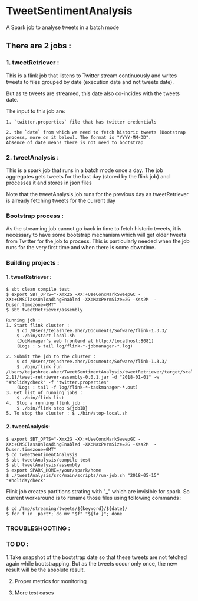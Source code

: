 # TweetSentimentAnalysis
A Spark job to analyse tweets in a batch mode

## There are 2 jobs :
### 1. tweetRetriever : 
This is a flink job that listens to Twitter stream continuously and writes tweets to files grouped by date (execution date and not tweets date).

But as te tweets are streamed, this date also co-incides with the tweets date.

The input to this job are:

    1. `twitter.properties` file that has twitter credentials
    
    2. the `date` from which we need to fetch historic tweets (Bootstrap process, more on it below). The format is "YYYY-MM-DD".
    Absence of date means there is not need to bootstrap

### 2. tweetAnalysis : 
This is a spark job that runs in a batch mode once a day. The job aggregates gets tweets for the last day (stored by the flink job) and processes it and stores in json files

Note that the tweetAnalysis job runs for the previous day as tweetRetriever is already fetching tweets for the current day


### Bootstrap process :
As the streaming job cannot go back in time to fetch historic tweets, it is necessary to have some bootstrap mechanism which will get older tweets from Twitter for the job to process. This is particularly needed when the job runs for the very first time and when there is some downtime.


### Building projects :
#### 1. tweetRetriever :
    $ sbt clean compile test
    $ export SBT_OPTS="-Xmx2G -XX:+UseConcMarkSweepGC -XX:+CMSClassUnloadingEnabled -XX:MaxPermSize=2G -Xss2M  -Duser.timezone=GMT"
    $ sbt tweetRetriever/assembly

    Running job :
    1. Start flink cluster :
        $ cd /Users/tejashree.aher/Documents/Sofware/flink-1.3.3/
        $ ./bin/start-local.sh
        (JobManager’s web frontend at http://localhost:8081)
        (Logs : $ tail log/flink-*-jobmanager-*.log)

    2. Submit the job to the cluster :
        $ cd /Users/tejashree.aher/Documents/Sofware/flink-1.3.3/
        $ ./bin/flink run /Users/tejashree.aher/TweetSentimentAnalysis/tweetRetriever/target/scala-2.11/tweet-retriever-assembly-0.0.1.jar -d "2018-01-01" -w "#holidaycheck" -f "twitter.properties"
        (Logs : tail -f log/flink-*-taskmanager-*.out)
    3. Get list of running jobs :
        $ ./bin/flink list
    4.  Stop a running flink job :
        $ ./bin/flink stop ${jobID}
    5. To stop the cluster : $ ./bin/stop-local.sh

#### 2. tweetAnalysis:
    $ export SBT_OPTS="-Xmx2G -XX:+UseConcMarkSweepGC -XX:+CMSClassUnloadingEnabled -XX:MaxPermSize=2G -Xss2M  -Duser.timezone=GMT"
    $ cd TweetSentimentAnalysis
    $ sbt tweetAnalysis/compile test
    $ sbt tweetAnalysis/assembly
    $ export SPARK_HOME=/your/spark/home
    $ ./tweetAnalysis/src/main/scripts/run-job.sh "2018-05-15" "#holidaycheck"

Flink job creates partitions strating with "_" which are invisible for spark. So current workaround is to rename those files using following commands :

    $ cd /tmp/streaming/tweets/${keyword}/${date}/
    $ for f in _part*; do mv "$f" "${f#_}"; done

### TROUBLESHOOTING :

### TO DO :
1.Take snapshot of the bootstrap date so that these tweets are not fetched again while bootstrapping. But as the tweets occur only once, the new result will be the absolute result.

2. Proper metrics for monitoring

3. More test cases



